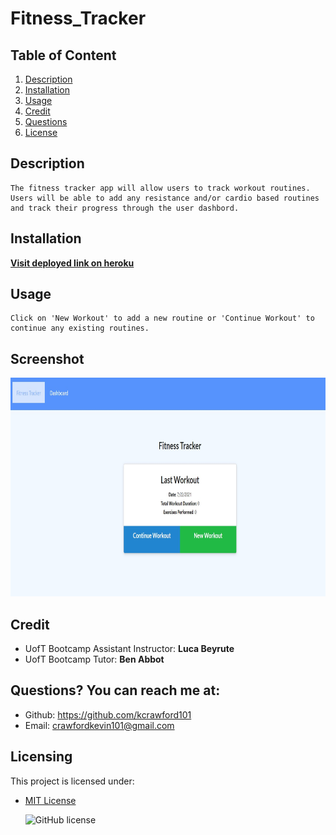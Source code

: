 # Fitness_Tracker
  ## Table of Content 
   1. [Description](#Description)
   2. [Installation](#Installation)
   3. [Usage](#Usage)   
   4. [Credit](#Credit)
   5. [Questions](#Questions?)
   6. [License](#Licensing)
   
  ## Description 
    The fitness tracker app will allow users to track workout routines. Users will be able to add any resistance and/or cardio based routines and track their progress through the user dashbord.  

  ## Installation 
  [**Visit deployed link on heroku**](https://stark-lowlands-17260.herokuapp.com/)

  ## Usage 
    Click on 'New Workout' to add a new routine or 'Continue Workout' to continue any existing routines.

  ## Screenshot
 <img src= 'Assets\images\Fitness_Tracker.jpg' width="750" height="350"> 

  ## Credit
  - UofT Bootcamp Assistant Instructor: **Luca Beyrute**  
  - UofT Bootcamp Tutor: **Ben Abbot**     

  ## Questions? You can reach me at:
  - Github: https://github.com/kcrawford101
  - Email: crawfordkevin101@gmail.com

  ## Licensing
  This project is licensed under:  
* [MIT License](LICENSE.txt)

  ![GitHub license](https://img.shields.io/badge/license-MIT-blue.svg)
